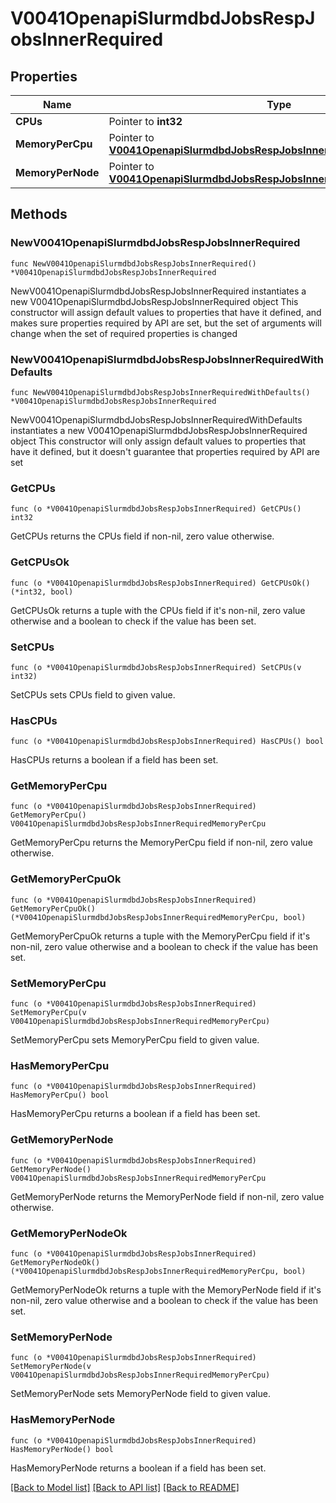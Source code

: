# V0041OpenapiSlurmdbdJobsRespJobsInnerRequired

## Properties

Name | Type | Description | Notes
------------ | ------------- | ------------- | -------------
**CPUs** | Pointer to **int32** |  | [optional] 
**MemoryPerCpu** | Pointer to [**V0041OpenapiSlurmdbdJobsRespJobsInnerRequiredMemoryPerCpu**](V0041OpenapiSlurmdbdJobsRespJobsInnerRequiredMemoryPerCpu.md) |  | [optional] 
**MemoryPerNode** | Pointer to [**V0041OpenapiSlurmdbdJobsRespJobsInnerRequiredMemoryPerCpu**](V0041OpenapiSlurmdbdJobsRespJobsInnerRequiredMemoryPerCpu.md) |  | [optional] 

## Methods

### NewV0041OpenapiSlurmdbdJobsRespJobsInnerRequired

`func NewV0041OpenapiSlurmdbdJobsRespJobsInnerRequired() *V0041OpenapiSlurmdbdJobsRespJobsInnerRequired`

NewV0041OpenapiSlurmdbdJobsRespJobsInnerRequired instantiates a new V0041OpenapiSlurmdbdJobsRespJobsInnerRequired object
This constructor will assign default values to properties that have it defined,
and makes sure properties required by API are set, but the set of arguments
will change when the set of required properties is changed

### NewV0041OpenapiSlurmdbdJobsRespJobsInnerRequiredWithDefaults

`func NewV0041OpenapiSlurmdbdJobsRespJobsInnerRequiredWithDefaults() *V0041OpenapiSlurmdbdJobsRespJobsInnerRequired`

NewV0041OpenapiSlurmdbdJobsRespJobsInnerRequiredWithDefaults instantiates a new V0041OpenapiSlurmdbdJobsRespJobsInnerRequired object
This constructor will only assign default values to properties that have it defined,
but it doesn't guarantee that properties required by API are set

### GetCPUs

`func (o *V0041OpenapiSlurmdbdJobsRespJobsInnerRequired) GetCPUs() int32`

GetCPUs returns the CPUs field if non-nil, zero value otherwise.

### GetCPUsOk

`func (o *V0041OpenapiSlurmdbdJobsRespJobsInnerRequired) GetCPUsOk() (*int32, bool)`

GetCPUsOk returns a tuple with the CPUs field if it's non-nil, zero value otherwise
and a boolean to check if the value has been set.

### SetCPUs

`func (o *V0041OpenapiSlurmdbdJobsRespJobsInnerRequired) SetCPUs(v int32)`

SetCPUs sets CPUs field to given value.

### HasCPUs

`func (o *V0041OpenapiSlurmdbdJobsRespJobsInnerRequired) HasCPUs() bool`

HasCPUs returns a boolean if a field has been set.

### GetMemoryPerCpu

`func (o *V0041OpenapiSlurmdbdJobsRespJobsInnerRequired) GetMemoryPerCpu() V0041OpenapiSlurmdbdJobsRespJobsInnerRequiredMemoryPerCpu`

GetMemoryPerCpu returns the MemoryPerCpu field if non-nil, zero value otherwise.

### GetMemoryPerCpuOk

`func (o *V0041OpenapiSlurmdbdJobsRespJobsInnerRequired) GetMemoryPerCpuOk() (*V0041OpenapiSlurmdbdJobsRespJobsInnerRequiredMemoryPerCpu, bool)`

GetMemoryPerCpuOk returns a tuple with the MemoryPerCpu field if it's non-nil, zero value otherwise
and a boolean to check if the value has been set.

### SetMemoryPerCpu

`func (o *V0041OpenapiSlurmdbdJobsRespJobsInnerRequired) SetMemoryPerCpu(v V0041OpenapiSlurmdbdJobsRespJobsInnerRequiredMemoryPerCpu)`

SetMemoryPerCpu sets MemoryPerCpu field to given value.

### HasMemoryPerCpu

`func (o *V0041OpenapiSlurmdbdJobsRespJobsInnerRequired) HasMemoryPerCpu() bool`

HasMemoryPerCpu returns a boolean if a field has been set.

### GetMemoryPerNode

`func (o *V0041OpenapiSlurmdbdJobsRespJobsInnerRequired) GetMemoryPerNode() V0041OpenapiSlurmdbdJobsRespJobsInnerRequiredMemoryPerCpu`

GetMemoryPerNode returns the MemoryPerNode field if non-nil, zero value otherwise.

### GetMemoryPerNodeOk

`func (o *V0041OpenapiSlurmdbdJobsRespJobsInnerRequired) GetMemoryPerNodeOk() (*V0041OpenapiSlurmdbdJobsRespJobsInnerRequiredMemoryPerCpu, bool)`

GetMemoryPerNodeOk returns a tuple with the MemoryPerNode field if it's non-nil, zero value otherwise
and a boolean to check if the value has been set.

### SetMemoryPerNode

`func (o *V0041OpenapiSlurmdbdJobsRespJobsInnerRequired) SetMemoryPerNode(v V0041OpenapiSlurmdbdJobsRespJobsInnerRequiredMemoryPerCpu)`

SetMemoryPerNode sets MemoryPerNode field to given value.

### HasMemoryPerNode

`func (o *V0041OpenapiSlurmdbdJobsRespJobsInnerRequired) HasMemoryPerNode() bool`

HasMemoryPerNode returns a boolean if a field has been set.


[[Back to Model list]](../README.md#documentation-for-models) [[Back to API list]](../README.md#documentation-for-api-endpoints) [[Back to README]](../README.md)


